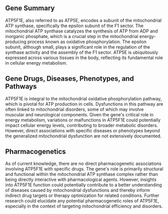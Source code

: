 ## Gene Summary
ATP5F1E, also referred to as ATP5E, encodes a subunit of the mitochondrial ATP synthase, specifically the epsilon subunit of the F1 sector. The mitochondrial ATP synthase catalyzes the synthesis of ATP from ADP and inorganic phosphate, which is a crucial step in the mitochondrial energy-producing process known as oxidative phosphorylation. The epsilon subunit, although small, plays a significant role in the regulation of the synthase activity and the assembly of the F1 sector. ATP5E is ubiquitously expressed across various tissues in the body, reflecting its fundamental role in cellular energy metabolism.

## Gene Drugs, Diseases, Phenotypes, and Pathways
ATP5F1E is integral to the mitochondrial oxidative phosphorylation pathway, which is pivotal for ATP production in cells. Dysfunctions in this pathway are often linked to mitochondrial disorders, some of which may involve muscular and neurological components. Given the gene's critical role in energy metabolism, variations or malfunctions in ATP5F1E could potentially impact cellular energy levels, contributing to broader metabolic disorders. However, direct associations with specific diseases or phenotypes beyond the generalized mitochondrial dysfunction are not extensively documented. 

## Pharmacogenetics
As of current knowledge, there are no direct pharmacogenetic associations involving ATP5F1E with specific drugs. The gene's role is primarily structural and functional within the mitochondrial ATP synthase complex rather than being directly interactive with pharmacological agents. However, insights into ATP5F1E function could potentially contribute to a better understanding of diseases caused by mitochondrial dysfunctions and thereby inform indirect drug targets or therapy optimization for related conditions. Further research could elucidate any potential pharmacogenetic roles of ATP5F1E, especially in the context of targeting mitochondrial efficiency and disorders.